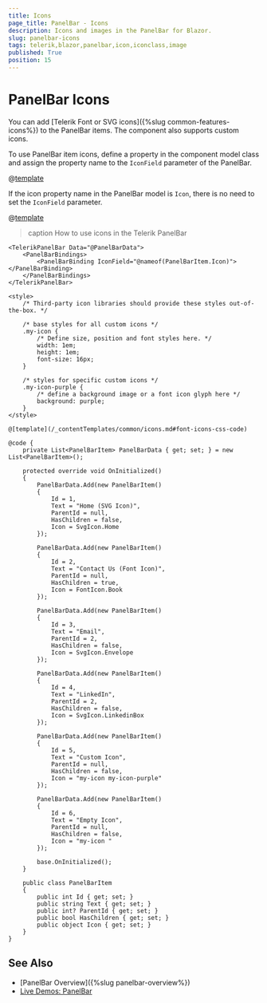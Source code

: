 ```yaml
---
title: Icons
page_title: PanelBar - Icons
description: Icons and images in the PanelBar for Blazor.
slug: panelbar-icons
tags: telerik,blazor,panelbar,icon,iconclass,image
published: True
position: 15
---
```


# PanelBar Icons

You can add [Telerik Font or SVG icons]({%slug common-features-icons%}) to the PanelBar items. The component also supports custom icons.

To use PanelBar item icons, define a property in the component model class and assign the property name to the `IconField` parameter of the PanelBar.

@[template](/_contentTemplates/common/icons.md#icon-property-supported-types)

If the icon property name in the PanelBar model is `Icon`, there is no need to set the `IconField` parameter.

@[template](/_contentTemplates/common/icons.md#font-icons-css-note)

>caption How to use icons in the Telerik PanelBar

````CSHTML
<TelerikPanelBar Data="@PanelBarData">
    <PanelBarBindings>
        <PanelBarBinding IconField="@nameof(PanelBarItem.Icon)"></PanelBarBinding>
    </PanelBarBindings>
</TelerikPanelBar>

<style>
    /* Third-party icon libraries should provide these styles out-of-the-box. */

    /* base styles for all custom icons */
    .my-icon {
        /* Define size, position and font styles here. */
        width: 1em;
        height: 1em;
        font-size: 16px;
    }

    /* styles for specific custom icons */
    .my-icon-purple {
        /* define a background image or a font icon glyph here */
        background: purple;
    }
</style>

@[template](/_contentTemplates/common/icons.md#font-icons-css-code)

@code {
    private List<PanelBarItem> PanelBarData { get; set; } = new List<PanelBarItem>();

    protected override void OnInitialized()
    {
        PanelBarData.Add(new PanelBarItem()
        {
            Id = 1,
            Text = "Home (SVG Icon)",
            ParentId = null,
            HasChildren = false,
            Icon = SvgIcon.Home
        });

        PanelBarData.Add(new PanelBarItem()
        {
            Id = 2,
            Text = "Contact Us (Font Icon)",
            ParentId = null,
            HasChildren = true,
            Icon = FontIcon.Book
        });

        PanelBarData.Add(new PanelBarItem()
        {
            Id = 3,
            Text = "Email",
            ParentId = 2,
            HasChildren = false,
            Icon = SvgIcon.Envelope
        });

        PanelBarData.Add(new PanelBarItem()
        {
            Id = 4,
            Text = "LinkedIn",
            ParentId = 2,
            HasChildren = false,
            Icon = SvgIcon.LinkedinBox
        });

        PanelBarData.Add(new PanelBarItem()
        {
            Id = 5,
            Text = "Custom Icon",
            ParentId = null,
            HasChildren = false,
            Icon = "my-icon my-icon-purple"
        });

        PanelBarData.Add(new PanelBarItem()
        {
            Id = 6,
            Text = "Empty Icon",
            ParentId = null,
            HasChildren = false,
            Icon = "my-icon "
        });

        base.OnInitialized();
    }

    public class PanelBarItem
    {
        public int Id { get; set; }
        public string Text { get; set; }
        public int? ParentId { get; set; }
        public bool HasChildren { get; set; }
        public object Icon { get; set; }
    }
}
````

## See Also

* [PanelBar Overview]({%slug panelbar-overview%})
* [Live Demos: PanelBar](https://demos.telerik.com/blazor-ui/panelbar/overview)

